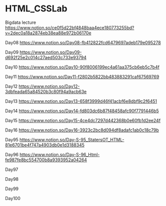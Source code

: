 # HTML_CSSLab 
Bigdata lecture https://www.notion.so/ce0f5d22bf4848baa4ece180773255bd?v=2dec0a18a2874eb38ea88e972b06170e

Day08 https://www.notion.so/Day08-fb412822fcd6479697adeb179e095278

Day09 https://www.notion.so/Day09-d692f25e2c014c27aed503c733e93794

Day10 https://www.notion.so/Day10-90f8006199ec4a61aa375cb6eb5c7b4f

Day11 https://www.notion.so/Day11-f2802b5822bb483883291caf67569769

Day12 https://www.notion.so/Day12-3dbfeada65a84520b3c80f94a9acb63e

Day13 https://www.notion.so/Day13-658f3999d46f41acbf6e8dbf9c2f6451

Day14 https://www.notion.so/Day14-fd803dc6b87f48458afc90f7791446b5

Day15 https://www.notion.so/Day15-4ce4dc7297d442368b0e60fb1d2ee24f

Day16 https://www.notion.so/Day16-3923c2bc8d094df8adafc1ab0c18c79b

Day95 https://www.notion.so/Day-S-95_StatersOT_HTML-81e6701be4f747a4903db0e1d3188345

Day96 https://www.notion.so/Day-S-96_Html-fe987fe8bc554700b8a9393952a04264

Day97

Day98

Day99

Day100
